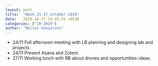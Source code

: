 ```yaml
---
layout: post
title:  "Week 21-27 october 2019"
date:   2019-10-27 19:45:31 +0530
categories: ["10-2019"]
author: "Nelson Gonçalves"
---
```




* 24/11 Full afternoon meeting with LB planning and designing lab and projects
* 24/11 Present Asana and Zotero
* 27/11 Working lunch with RB about drones and opportunities-ideas



